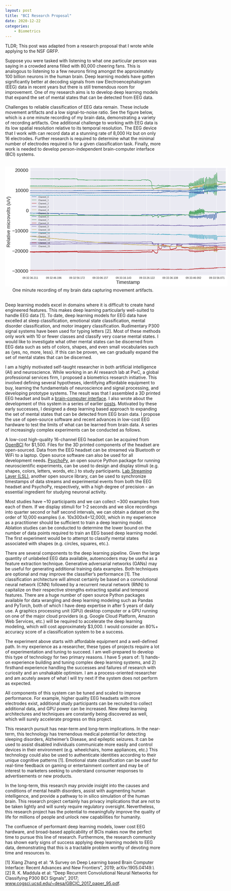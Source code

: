 ```yaml
---
layout: post
title: "BCI Research Proposal"
date: 2020-12-22
categories: 
    - Biometrics
---
```


TLDR; This post was adapted from a research proposal that I wrote while applying to the NSF GRFP.

Suppose you were tasked with listening to what one particular person was saying in a crowded arena filled with 80,000 cheering fans. This is analogous to listening to a few neurons firing amongst the approximately 100 billion neurons in the human brain. Deep learning models have gotten significantly better at decoding signals from raw Electroencephalogram (EEG) data in recent years but there is still tremendous room for improvement. One of my research aims is to develop deep learning models that expand the set of mental states that can be detected from EEG data.

Challenges to reliable classification of EEG data remain. These include movement artifacts and a low signal-to-noise ratio. See the figure below, which is a one minute recording of my brain data, demonstrating a variety of recording artifacts. One additional challenge to working with EEG data is its low spatial resolution relative to its temporal resolution. The EEG device that I work with can record data at a stunning rate of 8,000 Hz but on only 16 electrodes. Further research is required to determine what the minimal number of electrodes required is for a given classification task. Finally, more work is needed to develop person-independent brain-computer interface (BCI) systems.

<br>
<div style="text-align:center;"><img src="/assets/kmeans/raw_16_channels.png" style="max-width:720px"></div>
<div style="text-align:center">One minute recording of my brain data capturing movement artifacts.</div>
<br>

Deep learning models excel in domains where it is difficult to create hand engineered features. This makes deep learning particularly well-suited to handle EEG data [1]. To date, deep learning models for EEG data have excelled at sleep classification, emotional state classification, mental disorder classification, and motor imagery classification. Rudimentary P300 signal systems have been used for typing letters [2]. Most of these methods only work with 10 or fewer classes and classify very coarse mental states. I would like to investigate what other mental states can be discerned from EEG data such as sets of colors, shapes, and even small vocabularies such as {yes, no, more, less}. If this can be proven, we can gradually expand the set of mental states that can be discerned.

I am a highly motivated self-taught researcher in both artificial intelligence (AI) and neuroscience. While working in an AI research lab at PwC, a global professional services firm, I proposed a biometrics research initiative. This involved defining several hypotheses, identifying affordable equipment to buy, learning the fundamentals of neuroscience and signal processing, and developing prototype systems. The result was that I assembled a 3D printed EEG headset and built a <a href="https://www.youtube.com/watch?v=f81T0KcprpM" target="_blank">brain-computer interface</a>. I also wrote about the development of this system in a series of earlier <a href="{% post_url 2017-07-16-eeg-setup %}" target="_blank">posts</a>. Motivated by these early successes, I designed a deep learning based approach to expanding the set of mental states that can be detected from EEG brain data. I propose the use of open-source software and recent advances in low-cost EEG hardware to test the limits of what can be learned from brain data. A series of increasingly complex experiments can be conducted as follows.

A low-cost high-quality 16-channel EEG headset can be acquired from <a href="https://shop.openbci.com/collections/frontpage/products/d-i-y-neurotechnologists-starter-kit?variant=16117684338760" target="_blank">OpenBCI</a> for $1,500. Files for the 3D printed components of the headset are open-sourced. Data from the EEG headset can be streamed via Bluetooth or WiFi to a laptop. Open source software can also be used for all development needs. <a href="https://www.psychopy.org/" target="_blank">PsychoPy</a>, an open source Python package for running neuroscientific experiments, can be used to design and display stimuli (e.g. shapes, colors, letters, words, etc.) to study participants. <a href="https://github.com/sccn/labstreaminglayer" target="_blank">Lab Streaming Layer (LSL)</a>, another open source library, can be used to synchronize timestamps of data streams and experimental events from both the EEG headset and PsychoPy, respectively, with a high degree of precision - an essential ingredient for studying neuronal activity.

Most studies have ~10 participants and we can collect ~300 examples from each of them. If we display stimuli for 1-2 seconds and we slice recordings into quarter second or half second intervals, we can obtain a dataset on the order of 10,000 examples (i.e. 10x300x4=12,000), which in my experience as a practitioner should be sufficient to train a deep learning model. Ablation studies can be conducted to determine the lower bound on the number of data points required to train an EEG based deep learning model. The first experiment would be to attempt to classify mental states associated with shapes (e.g. circles, squares, etc.).

There are several components to the deep learning pipeline. Given the large quantity of unlabeled EEG data available, autoencoders may be useful as a feature extraction technique. Generative adversarial networks (GANs) may be useful for generating additional training data examples. Both techniques are optional and may improve the classifier’s performance [1]. The classification architecture will almost certainly be based on a convolutional neural network (CNN) followed by a recurrent neural network (RNN) to capitalize on their respective strengths extracting spatial and temporal features. There are a huge number of open source Python packages available for data wrangling and deep learning modeling such as Pandas and PyTorch, both of which I have deep expertise in after 5 years of daily use. A graphics processing unit (GPU) desktop computer or a GPU running on one of the major cloud providers (e.g. Google Cloud Platform, Amazon Web Services, etc.) will be required to accelerate the deep learning modeling, which will cost approximately $3,000. I would consider an 80%+ accuracy score of a classification system to be a success.

The experiment above starts with affordable equipment and a well-defined path. In my experience as a researcher, these types of projects require a lot of experimentation and tuning to succeed. I am well-prepared to develop this type of technology for two primary reasons. I have 5 years of: 1) hands-on experience building and tuning complex deep learning systems, and 2) firsthand experience handling the successes and failures of research with curiosity and an unshakable optimism. I am a process-oriented researcher and am acutely aware of what I will try next if the system does not perform as expected.

All components of this system can be tuned and scaled to improve performance. For example, higher quality EEG headsets with more electrodes exist, additional study participants can be recruited to collect additional data, and GPU power can be increased. New deep learning architectures and techniques are constantly being discovered as well, which will surely accelerate progress on this project.

This research pursuit has near-term and long-term implications. In the near-term, this technology has tremendous medical potential for detecting sleeping disorders, Alzheimer’s Disease, and epileptic seizures. It can be used to assist disabled individuals communicate more easily and control devices in their environment (e.g. wheelchairs, home appliances, etc.) This technology could also be used to authenticate identities according to their unique cognitive patterns [1]. Emotional state classification can be used for real-time feedback on gaming or entertainment content and may be of interest to marketers seeking to understand consumer responses to advertisements or new products.

In the long-term, this research may provide insight into the causes and conditions of mental health disorders, assist with augmenting human intelligence, and provide a pathway to in silico simulation of the human brain. This research project certainly has privacy implications that are not to be taken lightly and will surely require regulatory oversight. Nevertheless, this research project has the potential to meaningfully improve the quality of life for millions of people and unlock new capabilities for humanity.

The confluence of performant deep learning models, lower cost EEG hardware, and broad-based applicability of BCIs makes now the perfect time to pursue this line of research. Furthermore, the research community has shown early signs of success applying deep learning models to EEG data, demonstrating that this is a tractable problem worthy of devoting more time and resources to.

[1] Xiang Zhang et al: “A Survey on Deep Learning based Brain Computer Interface: Recent Advances and New Frontiers”, 2019; arXiv:1905.04149.\\
[2] R. K. Maddula et al: “Deep Recurrent Convolutional Neural Networks for Classifying P300 BCI Signals”, 2017; www.cogsci.ucsd.edu/~desa/GBCIC_2017_paper_95.pdf.

